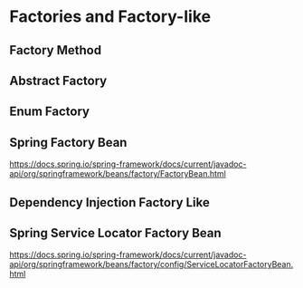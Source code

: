 # Factories and Factory-like

## Factory Method

## Abstract Factory

## Enum Factory

## Spring Factory Bean

https://docs.spring.io/spring-framework/docs/current/javadoc-api/org/springframework/beans/factory/FactoryBean.html

## Dependency Injection Factory Like

## Spring Service Locator Factory Bean

https://docs.spring.io/spring-framework/docs/current/javadoc-api/org/springframework/beans/factory/config/ServiceLocatorFactoryBean.html